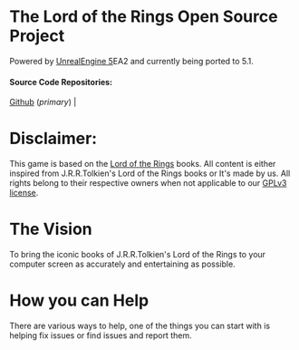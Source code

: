# The Lord of the Rings Open Source Project

Powered by [UnrealEngine 5](https://www.unrealengine.com/unreal-engine-5)EA2 and currently being ported to 5.1.

#### Source Code Repositories: 
[Github](https://github.com/LotROPS-Project/LotROPS_Project/) (_primary_) | 

# Disclaimer:
This game is based on the [Lord of the Rings](https://wikipedia.org/wiki/The_Lord_of_the_Rings) books. All content is either inspired from J.R.R.Tolkien's Lord of the Rings books or It's made by us.
All rights belong to their respective owners when not applicable to our [GPLv3 license](https://www.gnu.org/licenses/gpl-3.0.en.html).

# The Vision
To bring the iconic books of J.R.R.Tolkien's Lord of the Rings to your computer screen as accurately and entertaining as possible.

# How you can Help
There are various ways to help, one of the things you can start with is helping fix issues or find issues and report them.

